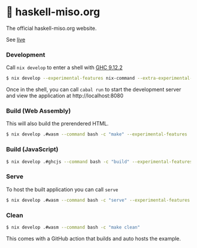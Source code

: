 :ramen: haskell-miso.org
====================

The official haskell-miso.org website.

See [live](https://official.haskell-miso.org)

### Development

Call `nix develop` to enter a shell with [GHC 9.12.2](https://haskell.org/ghc)

```bash
$ nix develop --experimental-features nix-command --extra-experimental-features flakes
```

Once in the shell, you can call `cabal run` to start the development server and view the application at http://localhost:8080

### Build (Web Assembly)

This will also build the prerendered HTML.

```bash
$ nix develop .#wasm --command bash -c "make" --experimental-features 'nix-command flakes'
```

### Build (JavaScript)

```bash
$ nix develop .#ghcjs --command bash -c "build" --experimental-features 'nix-command flakes'
```

### Serve

To host the built application you can call `serve`

```bash
$ nix develop .#wasm --command bash -c "serve" --experimental-features 'nix-command flakes'
```

### Clean

```bash
$ nix develop .#wasm --command bash -c "make clean"
```

This comes with a GitHub action that builds and auto hosts the example.
